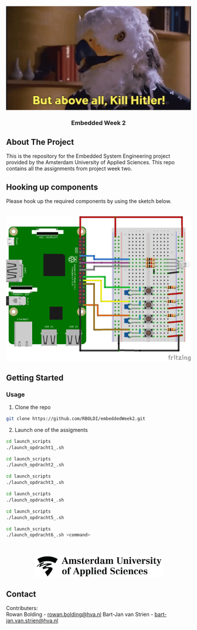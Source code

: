 <!-- PROJECT LOGO -->
<br />
<p align="center">
  <a href="https://github.com/RBOLDI/embeddedWeek2">
    <img src="images/danger5.gif" alt="Logo" width="600">
  </a>

  <h3 align="center">Embedded Week 2</h3>

</p>

<!-- ABOUT THE PROJECT -->
## About The Project
This is the repository for the Embedded System Engineering project provided by the Amsterdam University of Applied Sciences. This repo contains all the assignments from project week two.

<!-- HOOKUP -->
## Hooking up components
Please hook up the required components by using the sketch below. </br>
<p align="center">
  </br>
  <a href="https://github.com/RBOLDI/embeddedWeek2">
    <img src="images/sketch.png" alt="sketch">
  </a>
</p>

<!-- GETTING STARTED -->
## Getting Started
### Usage

1. Clone the repo
```sh
git clone https://github.com/RBOLDI/embeddedWeek2.git
```
2. Launch one of the assigments
```sh
cd launch_scripts
./launch_opdracht1_.sh
```
```sh
cd launch_scripts
./launch_opdracht2_.sh
```
```sh
cd launch_scripts
./launch_opdracht3_.sh
```
```sh
cd launch_scripts
./launch_opdracht4_.sh
```
```sh
cd launch_scripts
./launch_opdracht5_.sh
```
```sh
cd launch_scripts
./launch_opdracht6_.sh <command>
```
<p align="center">
  </br></br>
  <a href="https://github.com/RBOLDI/embeddedWeek2">
    <img src="images/hva.png" alt="Logo" height="60">
  </a>
</p>

## Contact
Contributers: </br>
Rowan Bolding - rowan.bolding@hva.nl
Bart-Jan van Strien - bart-jan.van.strien@hva.nl
